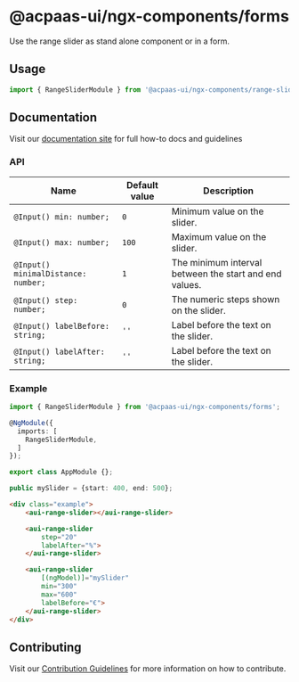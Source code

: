 # @acpaas-ui/ngx-components/forms

Use the range slider as stand alone component or in a form.

## Usage

```typescript
import { RangeSliderModule } from '@acpaas-ui/ngx-components/range-slider'`;
```

## Documentation

Visit our [documentation site](https://acpaas-ui.digipolis.be/) for full how-to docs and guidelines

### API

| Name         | Default value | Description |
| -----------  | ------ | -------------------------- |
| `@Input() min: number;` | `0` | Minimum value on the slider. |
| `@Input() max: number;` | `100` | Maximum value on the slider. |
| `@Input() minimalDistance: number;` | `1` | The minimum interval between the start and end values. |
| `@Input() step: number;` | `0` | The numeric steps shown on the slider. |
| `@Input() labelBefore: string;` | `''` | Label before the text on the slider. |
| `@Input() labelAfter: string;` | `''` | Label before the text on the slider. |

### Example

```typescript
import { RangeSliderModule } from '@acpaas-ui/ngx-components/forms';

@NgModule({
  imports: [
    RangeSliderModule,
  ]
});

export class AppModule {};
```

```typescript
public mySlider = {start: 400, end: 500};
```

```html
<div class="example">
  	<aui-range-slider></aui-range-slider>

	<aui-range-slider
		step="20"
		labelAfter="%">
	</aui-range-slider>

	<aui-range-slider
		[(ngModel)]="mySlider"
		min="300"
		max="600"
		labelBefore="€">
	</aui-range-slider>
</div>
```

## Contributing

Visit our [Contribution Guidelines](../../../../../CONTRIBUTING.md) for more information on how to contribute.
